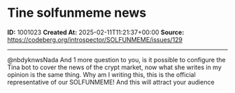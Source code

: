 # Tine solfunmeme news

**ID:** 1001023
**Created At:** 2025-02-11T11:21:37+00:00
**Source:** https://codeberg.org/introspector/SOLFUNMEME/issues/129

---

@nbdyknwsNada And 1 more question to you, is it possible to configure the Tina bot to cover the news of the crypt market, now what she writes in my opinion is the same thing. Why am I writing this, this is the official representative of our SOLFUNMEME! And this will attract your audience